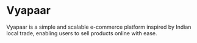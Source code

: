 # Vyapaar
Vyapaar is a simple and scalable e-commerce platform inspired by Indian local trade, enabling users to sell products online with ease.
